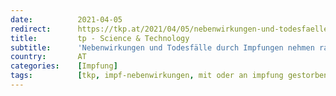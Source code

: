 ```yaml
---
date:          2021-04-05
redirect:      https://tkp.at/2021/04/05/nebenwirkungen-und-todesfaelle-durch-impfungen-nehmen-rasant-zu/
title:         tp - Science & Technology
subtitle:      'Nebenwirkungen und Todesfälle durch Impfungen nehmen rasant zu'
country:       AT
categories:    [Impfung]
tags:          [tkp, impf-nebenwirkungen, mit oder an impfung gestorben]
---
```

